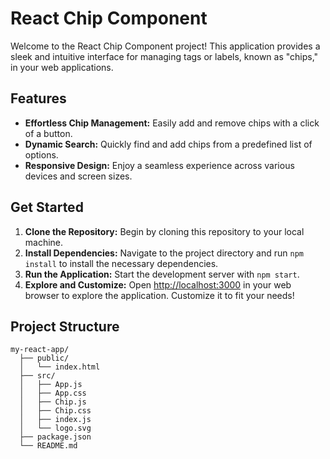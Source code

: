 # React Chip Component

Welcome to the React Chip Component project! This application provides a sleek and intuitive interface for managing tags or labels, known as "chips," in your web applications.

## Features

- **Effortless Chip Management:** Easily add and remove chips with a click of a button.
- **Dynamic Search:** Quickly find and add chips from a predefined list of options.
- **Responsive Design:** Enjoy a seamless experience across various devices and screen sizes.

## Get Started

1. **Clone the Repository:** Begin by cloning this repository to your local machine.
2. **Install Dependencies:** Navigate to the project directory and run `npm install` to install the necessary dependencies.
3. **Run the Application:** Start the development server with `npm start`.
4. **Explore and Customize:** Open [http://localhost:3000](http://localhost:3000) in your web browser to explore the application. Customize it to fit your needs!

## Project Structure

```plaintext
my-react-app/
  ├── public/
  │   └── index.html
  ├── src/
  │   ├── App.js
  │   ├── App.css
  │   ├── Chip.js
  │   ├── Chip.css
  │   ├── index.js
  │   └── logo.svg
  ├── package.json
  └── README.md
